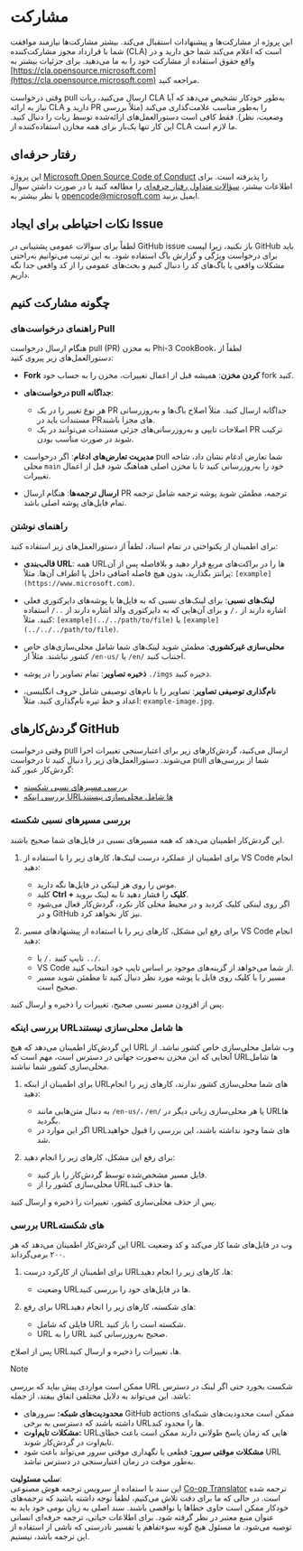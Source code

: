 <!--
CO_OP_TRANSLATOR_METADATA:
{
  "original_hash": "90d0d072cf26ccc1f271a580d3e45d70",
  "translation_date": "2025-05-27T02:39:33+00:00",
  "source_file": "CONTRIBUTING.md",
  "language_code": "fa"
}
-->
# مشارکت

این پروژه از مشارکت‌ها و پیشنهادات استقبال می‌کند. بیشتر مشارکت‌ها نیازمند موافقت شما با قرارداد مجوز مشارکت‌کننده (CLA) است که اعلام می‌کند شما حق دارید و در واقع حقوق استفاده از مشارکت خود را به ما می‌دهید. برای جزئیات بیشتر به [https://cla.opensource.microsoft.com](https://cla.opensource.microsoft.com) مراجعه کنید.

وقتی درخواست pull ارسال می‌کنید، ربات CLA به‌طور خودکار تشخیص می‌دهد که آیا نیاز به ارائه CLA دارید و PR را به‌طور مناسب علامت‌گذاری می‌کند (مثلاً بررسی وضعیت، نظر). فقط کافی است دستورالعمل‌های ارائه‌شده توسط ربات را دنبال کنید. این کار تنها یک‌بار برای همه مخازن استفاده‌کننده از CLA ما لازم است.

## رفتار حرفه‌ای

این پروژه [Microsoft Open Source Code of Conduct](https://opensource.microsoft.com/codeofconduct/) را پذیرفته است. برای اطلاعات بیشتر، [سؤالات متداول رفتار حرفه‌ای](https://opensource.microsoft.com/codeofconduct/faq/) را مطالعه کنید یا در صورت داشتن سوال یا نظر بیشتر به [opencode@microsoft.com](mailto:opencode@microsoft.com) ایمیل بزنید.

## نکات احتیاطی برای ایجاد Issue

لطفاً برای سوالات عمومی پشتیبانی در GitHub issue باز نکنید، زیرا لیست GitHub باید برای درخواست ویژگی و گزارش باگ استفاده شود. به این ترتیب می‌توانیم به‌راحتی مشکلات واقعی یا باگ‌های کد را دنبال کنیم و بحث‌های عمومی را از کد واقعی جدا نگه داریم.

## چگونه مشارکت کنیم

### راهنمای درخواست‌های Pull

هنگام ارسال درخواست pull (PR) به مخزن Phi-3 CookBook، لطفاً از دستورالعمل‌های زیر پیروی کنید:

- **Fork کردن مخزن**: همیشه قبل از اعمال تغییرات، مخزن را به حساب خود fork کنید.

- **درخواست‌های pull جداگانه**:
  - هر نوع تغییر را در یک PR جداگانه ارسال کنید. مثلاً اصلاح باگ‌ها و به‌روزرسانی مستندات باید در PRهای مجزا باشند.
  - اصلاحات تایپی و به‌روزرسانی‌های جزئی مستندات می‌توانند در یک PR ترکیب شوند در صورت مناسب بودن.

- **مدیریت تعارض‌های ادغام**: اگر درخواست pull شما تعارض ادغام نشان داد، شاخه محلی `main` خود را به‌روزرسانی کنید تا با مخزن اصلی هماهنگ شود قبل از اعمال تغییرات.

- **ارسال ترجمه‌ها**: هنگام ارسال PR ترجمه، مطمئن شوید پوشه ترجمه شامل ترجمه تمام فایل‌های پوشه اصلی باشد.

### راهنمای نوشتن

برای اطمینان از یکنواختی در تمام اسناد، لطفاً از دستورالعمل‌های زیر استفاده کنید:

- **قالب‌بندی URL**: همه URLها را در براکت‌های مربع قرار دهید و بلافاصله پس از آن پرانتز بگذارید، بدون هیچ فاصله اضافی داخل یا اطراف آن‌ها. مثلاً: `[example](https://www.microsoft.com)`.

- **لینک‌های نسبی**: برای لینک‌های نسبی که به فایل‌ها یا پوشه‌های دایرکتوری فعلی اشاره دارند از `./` و برای آن‌هایی که به دایرکتوری والد اشاره دارند از `../` استفاده کنید. مثلاً: `[example](../../path/to/file)` یا `[example](../../../path/to/file)`.

- **محلی‌سازی غیرکشوری**: مطمئن شوید لینک‌های شما شامل محلی‌سازی‌های خاص کشور نباشند. مثلاً از `/en-us/` یا `/en/` اجتناب کنید.

- **ذخیره تصاویر**: تمام تصاویر را در پوشه `./imgs` ذخیره کنید.

- **نام‌گذاری توصیفی تصاویر**: تصاویر را با نام‌های توصیفی شامل حروف انگلیسی، اعداد و خط تیره نام‌گذاری کنید. مثلاً: `example-image.jpg`.

## گردش‌کارهای GitHub

وقتی درخواست pull ارسال می‌کنید، گردش‌کارهای زیر برای اعتبارسنجی تغییرات اجرا می‌شوند. دستورالعمل‌های زیر را دنبال کنید تا درخواست pull شما از بررسی‌های گردش‌کار عبور کند:

- [بررسی مسیرهای نسبی شکسته](../..)
- [بررسی اینکه URLها شامل محلی‌سازی نیستند](../..)

### بررسی مسیرهای نسبی شکسته

این گردش‌کار اطمینان می‌دهد که همه مسیرهای نسبی در فایل‌های شما صحیح باشند.

1. برای اطمینان از عملکرد درست لینک‌ها، کارهای زیر را با استفاده از VS Code انجام دهید:
    - موس را روی هر لینکی در فایل‌ها نگه دارید.
    - کلید **Ctrl + کلیک** را فشار دهید تا به لینک بروید.
    - اگر روی لینکی کلیک کردید و در محیط محلی کار نکرد، گردش‌کار فعال می‌شود و در GitHub نیز کار نخواهد کرد.

1. برای رفع این مشکل، کارهای زیر را با استفاده از پیشنهادهای مسیر VS Code انجام دهید:
    - تایپ کنید `./` یا `../`.
    - VS Code از شما می‌خواهد از گزینه‌های موجود بر اساس تایپ خود انتخاب کنید.
    - مسیر را با کلیک روی فایل یا پوشه مورد نظر دنبال کنید تا مطمئن شوید مسیر صحیح است.

پس از افزودن مسیر نسبی صحیح، تغییرات را ذخیره و ارسال کنید.

### بررسی اینکه URLها شامل محلی‌سازی نیستند

این گردش‌کار اطمینان می‌دهد که هیچ URL وب شامل محلی‌سازی خاص کشور نباشد. از آنجایی که این مخزن به‌صورت جهانی در دسترس است، مهم است که URLها شامل محلی‌سازی کشور شما نباشند.

1. برای اطمینان از اینکه URLهای شما محلی‌سازی کشور ندارند، کارهای زیر را انجام دهید:

    - به دنبال متن‌هایی مانند `/en-us/`، `/en/` یا هر محلی‌سازی زبانی دیگر در URLها بگردید.
    - اگر این موارد در URLهای شما وجود نداشته باشند، این بررسی را قبول خواهید شد.

1. برای رفع این مشکل، کارهای زیر را انجام دهید:
    - فایل مسیر مشخص‌شده توسط گردش‌کار را باز کنید.
    - محلی‌سازی کشور را از URLها حذف کنید.

پس از حذف محلی‌سازی کشور، تغییرات را ذخیره و ارسال کنید.

### بررسی URLهای شکسته

این گردش‌کار اطمینان می‌دهد که هر URL وب در فایل‌های شما کار می‌کند و کد وضعیت ۲۰۰ برمی‌گرداند.

1. برای اطمینان از کارکرد درست URLها، کارهای زیر را انجام دهید:
    - وضعیت URLها در فایل‌های خود را بررسی کنید.

2. برای رفع URLهای شکسته، کارهای زیر را انجام دهید:
    - فایلی که شامل URL شکسته است را باز کنید.
    - URL را به URL صحیح به‌روزرسانی کنید.

پس از اصلاح URLها، تغییرات را ذخیره و ارسال کنید.

> [!NOTE]
>
> ممکن است مواردی پیش بیاید که بررسی URL شکست بخورد حتی اگر لینک در دسترس باشد. این می‌تواند به دلایل مختلفی اتفاق بیفتد، از جمله:
>
> - **محدودیت‌های شبکه:** سرورهای GitHub actions ممکن است محدودیت‌های شبکه‌ای داشته باشند که دسترسی به برخی URLها را محدود کند.
> - **مشکلات تایم‌اوت:** URLهایی که زمان پاسخ طولانی دارند ممکن است باعث خطای تایم‌اوت در گردش‌کار شوند.
> - **مشکلات موقتی سرور:** قطعی یا نگهداری موقتی سرور می‌تواند باعث شود URL به‌طور موقت در زمان اعتبارسنجی در دسترس نباشد.

**سلب مسئولیت**:  
این سند با استفاده از سرویس ترجمه هوش مصنوعی [Co-op Translator](https://github.com/Azure/co-op-translator) ترجمه شده است. در حالی که ما برای دقت تلاش می‌کنیم، لطفاً توجه داشته باشید که ترجمه‌های خودکار ممکن است حاوی خطاها یا نواقصی باشند. سند اصلی به زبان بومی خود باید به عنوان منبع معتبر در نظر گرفته شود. برای اطلاعات حیاتی، ترجمه حرفه‌ای انسانی توصیه می‌شود. ما مسئول هیچ گونه سوءتفاهم یا تفسیر نادرستی که ناشی از استفاده از این ترجمه باشد، نیستیم.